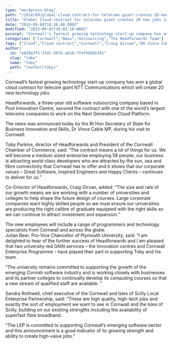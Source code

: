 ```yaml
---
type: "wordpress-blog"
path: "/2014/09/global-cloud-contract-for-telecoms-giant-creates-20-new-jobs-in-cornwall"
title: "Global Cloud contract for telecoms giant creates 20 new jobs in Cornwall"
date: "2014-09-04T18:36:48.000Z"
modified: "2015-09-01T16:02:18.000Z"
excerpt: "Cornwall’s fastest growing technology start-up company has won a global cloud contract for telecom giant NTT Communications which will create 20 new technology jobs. Headforwards, a three-year old software outsourcing company based in Pool Innovation Centre, secured the contract with one of the world’s largest telecoms companies to work on the Next Generation Cloud Platform. …"
categories: ["Cornwall","News","Outsourcing","The Headforwards Team"]
tags: ["Cloud","Cloud contract","Cornwall","Craig Girvan","DR Vince Cable","jobs in cornwall","Julian Beer","LEP","new jobs in cornwall","NTT","NTT Europe partners","NTT partners","NTT telecoms","pool innovation centre","sandra rothwell","software careers cornwall","software companies in cornwall","software jobs","software jobs cornwall","software jobs cornwll","software jobs in cornwall","software jobs uk","toby parkins","Vinca Cable"]
author:
  id: "e83942f5-3f47-50f6-ab58-7fef99205f81"
  slug: "toby"
  name: "Toby"
  path: "/author/toby/"
---
```

Cornwall’s fastest growing technology start-up company has won a global cloud contract for telecom giant NTT Communications which will create 20 new technology jobs.

Headforwards, a three-year old software outsourcing company based in Pool Innovation Centre, secured the contract with one of the world’s largest telecoms companies to work on the Next Generation Cloud Platform.

The news was announced today by the Rt Hon Secretary of State for Business Innovation and Skills, Dr Vince Cable MP, during his visit to Cornwall.

Toby Parkins, director of Headforwards and President of the Cornwall Chamber of Commerce, said: “The contract means a lot of things for us. We will become a medium sized enterprise employing 58 people, our business is attracting world class developers who are attracted by the sun, sea and fibre connectivity that Cornwall has to offer and it shows that our corporate values – Great Software, Inspired Engineers and Happy Clients – continues to deliver for us.”

Co-Director of Headforwards, Craig Girvan, added: “The size and rate of our growth means we are working with a number of universities and colleges to help shape the future design of courses. Large corporate companies want highly skilled people so we must ensure our universities are producing the right calibre of graduate equipped with the right skills so we can continue to attract investment and expansion.”

The new employees will include a range of programmers and technology specialists from Cornwall and across the globe.  
Julian Beer, Pro-Vice Chancellor of Plymouth University, said: “I am delighted to hear of the further success of Headforwards and I am pleased that two university-led GAIN services – the innovation centres and Cornwall Enterprise Programme – have played their part in supporting Toby and his team.

“The university remains committed to supporting the growth of the emerging Cornish software industry and is working closely with businesses and its partner colleges to continually develop its computing courses so that a new stream of qualified staff are available. ”

Sandra Rothwell, chief executive of the Cornwall and Isles of Scilly Local Enterprise Partnership, said: “These are high quality, high-tech jobs and exactly the sort of employment we want to see in Cornwall and the Isles of Scilly, building on our existing strengths including the availability of superfast fibre broadband.

“The LEP is committed to supporting Cornwall’s emerging software sector and this announcement is a good indicator of its growing strength and ability to create high-value jobs.”
